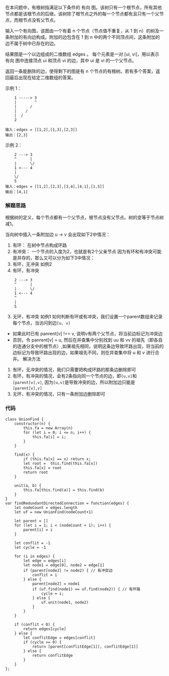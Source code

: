 在本问题中，有根树指满足以下条件的 有向 图。该树只有一个根节点，所有其他节点都是该根节点的后继。该树除了根节点之外的每一个节点都有且只有一个父节点，而根节点没有父节点。

输入一个有向图，该图由一个有着 n 个节点（节点值不重复，从 1 到 n）的树及一条附加的有向边构成。附加的边包含在 1 到 n 中的两个不同顶点间，这条附加的边不属于树中已存在的边。

结果图是一个以边组成的二维数组 edges 。 每个元素是一对 [ui, vi]，用以表示 有向 图中连接顶点 ui 和顶点 vi 的边，其中 ui 是 vi 的一个父节点。

返回一条能删除的边，使得剩下的图是有 n 个节点的有根树。若有多个答案，返回最后出现在给定二维数组的答案。

示例 1：
```
    1 -----> 3
    |        ^
    |      /
    |    / 
    |  /
    2

输入：edges = [[1,2],[1,3],[2,3]]
输出：[2,3]
```
示例 2：
```
    2 ---> 3
    ^      |
    |      \/
    1 <--- 4
    |
    \/
    5
输入：edges = [[1,2],[2,3],[3,4],[4,1],[1,5]]
输出：[4,1]
```
### 解题思路
根据树的定义，每个节点都有一个父节点，根节点没有父节点。树的变等于节点树减1。

当向树中插入一条附加边 u -> v 会出现如下2中情况：
1. 有环： 在树中节点构成环路
2. 有冲突： 一个节点的入度为2，也就是有2个父亲节点
因为有环和有冲突可能是并存的，那么又可以分为如下3中情况：
1. 有环，无冲突 如例2
2. 有环，有冲突
```
    2 ---> 3
    ^      |
    |      \/
    1 <--- 4
    ^
    |
    5
```
3. 无环，有冲突 如例1
如何判断有环或有冲突，我们设置一个parent数组来记录每个节点，当访问到边```[u, v]```
* 如果此时已有 panrent[v] !== v, 说明v有两个父节点，将当前边标记为冲突边
* 否则，令 panrent[v] = u, 然后在并查集中分别找到 uu 和 vv 的祖先（即各自的连通分支中的根节点）,如果祖先相同，说明这条边导致环路出现，将当前的边标记为导致环路出现的边，如果祖先不同，则在并查集中将 u 和 v 进行合并。
解决方法
1. 有环，无冲突的情况，我们只需要把构成环路的那条边删除即可
2. 有环，有冲突的情况，会有2条指向同一个节点的边，即```[u,v]```和```[parent[v],v]```, 因为```[u,v]```是导致冲突的边，所以附加边只能是```[parent[v],v]```
3. 无环，有冲突的情况，只有一条附加边删除即可

### 代码
```
class UnionFind {
    constructor(n) {
        this.fa = new Array(n)
        for (let i = 0; i <= n; i++) {
            this.fa[i] = i;
        } 
    }

    find(x) {
        if (this.fa[x] == x) return x;
        let root =  this.find(this.fa[x])
        this.fa[x] = root
        return root
    }

    unit(a, b) {
        this.fa[this.find(a)] = this.find(b)
    }
}
var findRedundantDirectedConnection = function(edges) {
    let nodeCount = edges.length
    let uf = new UnionFind(nodeCount+1)

    let parent = []
    for (let i = 1; i < (nodeCount + 1); i++) {
        parent[i] = i
    }

    let conflit = -1
    let cycle = -1

    for (i in edges) {
        let edge = edges[i]
        let node1 = edge[0], node2 = edge[1]
        if (parent[node2] != node2) { // 有冲突边
            conflit = i
        } else {
            parent[node2] = node1
            if (uf.find(node1) == uf.find(node2)) { // 有环路
                cycle = i;
            } else {
                uf.unit(node1, node2)
            }
        }
    }

    if (conflit < 0) {
        return edges[cycle]
    } else {
        let conflitEdge = edges[conflit]
        if (cycle >= 0) {
            return [parent[conflitEdge[1]], conflitEdge[1]]
        } else {
            return conflitEdge
        }
    }
};
```
